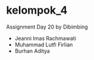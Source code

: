 # kelompok_4
Assignment Day 20 by Dibimbing

- Jeanni Imas Rachmawati
- Muhammad Lutfi Firlian
- Burhan Aditya
